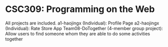 # CSC309: Programming on the Web
All projects are included.
a1-haojingx (Individual): Profile Page
a2-haojingx (Individual): Rate Store App
Team08-DoTogether (4-member group project): Allow users to find someone whom they are able
											to do some activities together